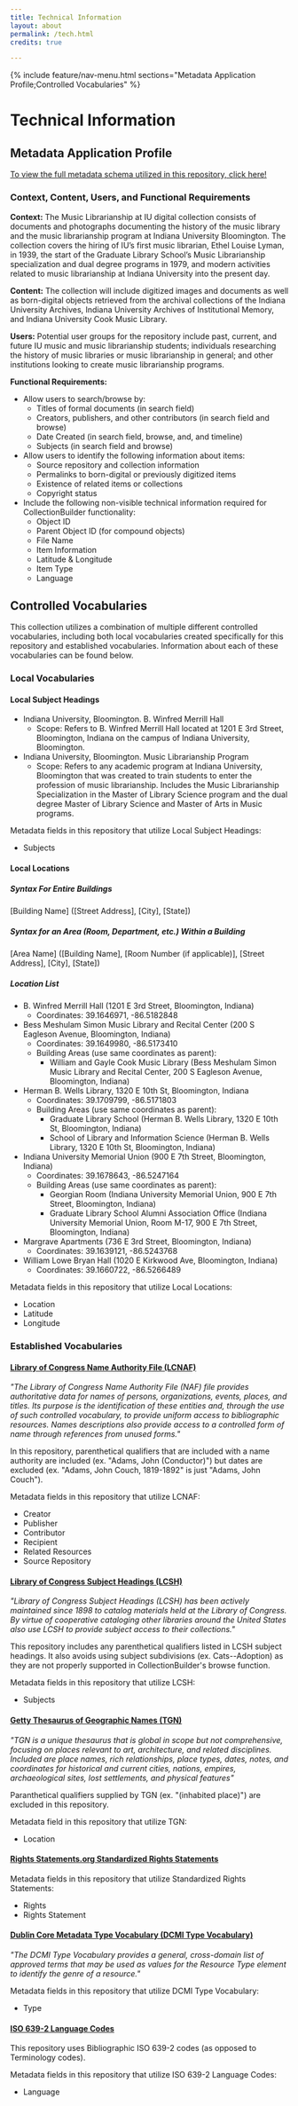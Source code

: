 ```yaml
---
title: Technical Information
layout: about
permalink: /tech.html
credits: true

---
```


{% include feature/nav-menu.html sections="Metadata Application Profile;Controlled Vocabularies" %}

# Technical Information  

## Metadata Application Profile  

[To view the full metadata schema utilized in this repository, click here!](https://docs.google.com/spreadsheets/d/1PvK1NRvZtL4LyIbZMC4yMWe5YQd6tnDZsBhuEOZfVbI/edit?usp=sharing)

### Context, Content, Users, and Functional Requirements

**Context:** The Music Librarianship at IU digital collection consists of documents and photographs documenting the history of the music library and the music librarianship program at Indiana University Bloomington. The collection covers the hiring of IU’s first music librarian, Ethel Louise Lyman, in 1939, the start of the Graduate Library School’s Music Librarianship specialization and dual degree programs in 1979, and modern activities related to music librarianship at Indiana University into the present day.  

**Content:** The collection will include digitized images and documents as well as born-digital objects retrieved from the archival collections of the Indiana University Archives, Indiana University Archives of Institutional Memory, and Indiana University Cook Music Library.  

**Users:** Potential user groups for the repository include past, current, and future IU music and music librarianship students; individuals researching the history of music libraries or music librarianship in general; and other institutions looking to create music librarianship programs.

**Functional Requirements:**  

* Allow users to search/browse by:
    * Titles of formal documents (in search field)
    * Creators, publishers, and other contributors (in search field and browse)
    * Date Created (in search field, browse, and, and timeline)
    * Subjects (in search field and browse)
* Allow users to identify the following information about items:
    * Source repository and collection information
    * Permalinks to born-digital or previously digitized items
    * Existence of related items or collections
    * Copyright status
* Include the following non-visible technical information required for CollectionBuilder functionality:
    * Object ID
    * Parent Object ID (for compound objects)
    * File Name
    * Item Information
    * Latitude & Longitude
    * Item Type
    * Language

## Controlled Vocabularies

This collection utilizes a combination of multiple different controlled vocabularies, including both local vocabularies created specifically for this repository and established vocabularies. Information about each of these vocabularies can be found below.

### Local Vocabularies

#### Local Subject Headings  

* Indiana University, Bloomington. B. Winfred Merrill Hall  
    * Scope: Refers to B. Winfred Merrill Hall located at 1201 E 3rd Street, Bloomington, Indiana on the campus of Indiana University, Bloomington.  
* Indiana University, Bloomington. Music Librarianship Program  
    * Scope: Refers to any academic program at Indiana University, Bloomington that was created to train students to enter the profession of music librarianship. Includes the Music Librarianship Specialization in the Master of Library Science program and the dual degree Master of Library Science and Master of Arts in Music programs.  
  
Metadata fields in this repository that utilize Local Subject Headings:
* Subjects  
  
#### Local Locations  

##### Syntax For Entire Buildings  

[Building Name] ([Street Address], [City], [State])  

##### Syntax for an Area (Room, Department, etc.) Within a Building  

[Area Name] ([Building Name], [Room Number (if applicable)], [Street Address], [City], [State])  

##### Location List  

* B. Winfred Merrill Hall (1201 E 3rd Street, Bloomington, Indiana)
    * Coordinates: 39.1646971, -86.5182848
* Bess Meshulam Simon Music Library and Recital Center (200 S Eagleson Avenue, Bloomington, Indiana)
    * Coordinates: 39.1649980, -86.5173410
    * Building Areas (use same coordinates as parent):
        * William and Gayle Cook Music Library (Bess Meshulam Simon Music Library and Recital Center, 200 S Eagleson Avenue, Bloomington, Indiana)  
* Herman B. Wells Library, 1320 E 10th St, Bloomington, Indiana  
    * Coordinates: 39.1709799, -86.5171803
    * Building Areas (use same coordinates as parent):
        * Graduate Library School (Herman B. Wells Library, 1320 E 10th St, Bloomington, Indiana)
        * School of Library and Information Science (Herman B. Wells Library, 1320 E 10th St, Bloomington, Indiana)  
* Indiana University Memorial Union (900 E 7th Street, Bloomington, Indiana)  
    * Coordinates: 39.1678643, -86.5247164
    * Building Areas (use same coordinates as parent):
        * Georgian Room (Indiana University Memorial Union, 900 E 7th Street, Bloomington, Indiana)
        * Graduate Library School Alumni Association Office (Indiana University Memorial Union, Room M-17, 900 E 7th Street, Bloomington, Indiana)  
* Margrave Apartments (736 E 3rd Street, Bloomington, Indiana)
    * Coordinates: 39.1639121, -86.5243768  
* William Lowe Bryan Hall (1020 E Kirkwood Ave, Bloomington, Indiana)
    * Coordinates: 39.1660722, -86.5266489  
  
Metadata fields in this repository that utilize Local Locations:
* Location  
* Latitude  
* Longitude  
  
### Established Vocabularies

#### [Library of Congress Name Authority File (LCNAF)](http://id.loc.gov/authorities/names)  

*"The Library of Congress Name Authority File (NAF) file provides authoritative data for names of persons, organizations, events, places, and titles. Its purpose is the identification of these entities and, through the use of such controlled vocabulary, to provide uniform access to bibliographic resources. Names descriptions also provide access to a controlled form of name through references from unused forms."*  

In this repository, parenthetical qualifiers that are included with a name authority are included (ex. "Adams, John (Conductor)") but dates are excluded (ex. "Adams, John Couch, 1819-1892" is just "Adams, John Couch").

Metadata fields in this repository that utilize LCNAF:
* Creator
* Publisher
* Contributor
* Recipient
* Related Resources
* Source Repository

#### [Library of Congress Subject Headings (LCSH)](http://id.loc.gov/authorities/subjects)  

*"Library of Congress Subject Headings (LCSH) has been actively maintained since 1898 to catalog materials held at the Library of Congress. By virtue of cooperative cataloging other libraries around the United States also use LCSH to provide subject access to their collections."*

This repository includes any parenthetical qualifiers listed in LCSH subject headings. It also avoids using subject subdivisions (ex. Cats--Adoption) as they are not properly supported in CollectionBuilder's browse function.

Metadata fields in this repository that utilize LCSH:
* Subjects

#### [Getty Thesaurus of Geographic Names (TGN)](http://id.loc.gov/authorities/names)  

*"TGN is a unique thesaurus that is global in scope but not comprehensive, focusing on places relevant to art, architecture, and related disciplines. Included are place names, rich relationships, place types, dates, notes, and coordinates for historical and current cities, nations, empires, archaeological sites, lost settlements, and physical features"*

Paranthetical qualifiers supplied by TGN (ex. "(inhabited place)") are excluded in this repository.

Metadata field in this repository that utilize TGN:
* Location

#### [Rights Statements.org Standardized Rights Statements](https://rightsstatements.org/)

Metadata fields in this repository that utilize Standardized Rights Statements:
* Rights
* Rights Statement

#### [Dublin Core Metadata Type Vocabulary (DCMI Type Vocabulary)](https://www.dublincore.org/specifications/dublin-core/dcmi-type-vocabulary/2003-02-12/)

*"The DCMI Type Vocabulary provides a general, cross-domain list of approved terms that may be used as values for the Resource Type element to identify the genre of a resource."*

Metadata fields in this repository that utilize DCMI Type Vocabulary:
* Type

#### [ISO 639-2 Language Codes](https://www.loc.gov/standards/iso639-2/php/code_list.php)

This repository uses Bibliographic ISO 639-2 codes (as opposed to Terminology codes).

Metadata fields in this repository that utilize ISO 639-2 Language Codes:
* Language
